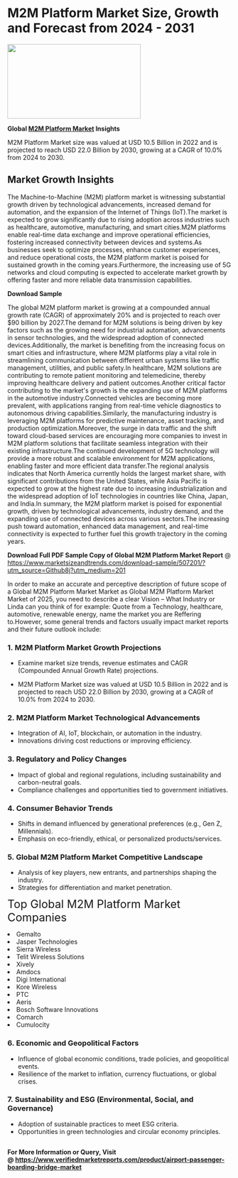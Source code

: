 <H1>M2M Platform Market Size, Growth and Forecast from 2024 - 2031</H1><img class="aligncenter size-medium wp-image-584254" src="https://thirdeyenews.in/wp-content/uploads/2024/09/Global-Market-Research-300x168.jpeg" alt="" width="300" height="168" /><p><strong>Global&nbsp;<a href="https://www.marketsizeandtrends.com/download-sample/507201/?utm_source=Github8j?utm_medium=201">M2M Platform Market</a> Insights</strong></p><p>M2M Platform Market size was valued at USD 10.5 Billion in 2022 and is projected to reach USD 22.0 Billion by 2030, growing at a CAGR of 10.0% from 2024 to 2030.</p><p><h2>Market Growth Insights</h2> <p>The Machine-to-Machine (M2M) platform market is witnessing substantial growth driven by technological advancements, increased demand for automation, and the expansion of the Internet of Things (IoT).The market is expected to grow significantly due to rising adoption across industries such as healthcare, automotive, manufacturing, and smart cities.M2M platforms enable real-time data exchange and improve operational efficiencies, fostering increased connectivity between devices and systems.As businesses seek to optimize processes, enhance customer experiences, and reduce operational costs, the M2M platform market is poised for sustained growth in the coming years.Furthermore, the increasing use of 5G networks and cloud computing is expected to accelerate market growth by offering faster and more reliable data transmission capabilities.</p> <p><strong>Download Sample</strong></p> <p>The global M2M platform market is growing at a compounded annual growth rate (CAGR) of approximately 20% and is projected to reach over $90 billion by 2027.The demand for M2M solutions is being driven by key factors such as the growing need for industrial automation, advancements in sensor technologies, and the widespread adoption of connected devices.Additionally, the market is benefiting from the increasing focus on smart cities and infrastructure, where M2M platforms play a vital role in streamlining communication between different urban systems like traffic management, utilities, and public safety.In healthcare, M2M solutions are contributing to remote patient monitoring and telemedicine, thereby improving healthcare delivery and patient outcomes.Another critical factor contributing to the market's growth is the expanding use of M2M platforms in the automotive industry.Connected vehicles are becoming more prevalent, with applications ranging from real-time vehicle diagnostics to autonomous driving capabilities.Similarly, the manufacturing industry is leveraging M2M platforms for predictive maintenance, asset tracking, and production optimization.Moreover, the surge in data traffic and the shift toward cloud-based services are encouraging more companies to invest in M2M platform solutions that facilitate seamless integration with their existing infrastructure.The continued development of 5G technology will provide a more robust and scalable environment for M2M applications, enabling faster and more efficient data transfer.The regional analysis indicates that North America currently holds the largest market share, with significant contributions from the United States, while Asia Pacific is expected to grow at the highest rate due to increasing industrialization and the widespread adoption of IoT technologies in countries like China, Japan, and India.In summary, the M2M platform market is poised for exponential growth, driven by technological advancements, industry demand, and the expanding use of connected devices across various sectors.The increasing push toward automation, enhanced data management, and real-time connectivity is expected to further fuel this growth trajectory in the coming years.</p> <p><span class=""><strong>Download Full PDF Sample Copy of Global M2M Platform Market Report</strong> @ <a href="https://www.marketsizeandtrends.com/download-sample/507201/?utm_source=Github8j?utm_medium=201" target="_blank">https://www.marketsizeandtrends.com/download-sample/507201/?utm_source=Github8j?utm_medium=201</a></span></p><p>In order to make an accurate and perceptive description of future scope of a Global&nbsp;M2M Platform Market Market as Global&nbsp;M2M Platform Market Market of 2025, you need to describe a clear Vision &ndash; What Industry or Linda can you think of for example: Quote from a Technology, healthcare, automotive, renewable energy, name the market you are Reffering to.However, some general trends and factors usually impact market reports and their future outlook include:</p><h3>1.&nbsp;<strong>M2M Platform Market Growth Projections</strong></h3><ul><li>Examine market size trends, revenue estimates and CAGR (Compounded Annual Growth Rate) projections.</li><li><p>M2M Platform Market size was valued at USD 10.5 Billion in 2022 and is projected to reach USD 22.0 Billion by 2030, growing at a CAGR of 10.0% from 2024 to 2030.</p></li></ul><h3>2.&nbsp;<strong>M2M Platform Market Technological Advancements</strong></h3><ul><li>Integration of AI, IoT, blockchain, or automation in the industry.</li><li>Innovations driving cost reductions or improving efficiency.</li></ul><h3>3.&nbsp;<strong>Regulatory and Policy Changes</strong></h3><ul><li>Impact of global and regional regulations, including sustainability and carbon-neutral goals.</li><li>Compliance challenges and opportunities tied to government initiatives.</li></ul><h3>4.&nbsp;<strong>Consumer Behavior Trends</strong></h3><ul><li>Shifts in demand influenced by generational preferences (e.g., Gen Z, Millennials).</li><li>Emphasis on eco-friendly, ethical, or personalized products/services.</li></ul><h3>5.&nbsp;<strong>Global M2M Platform Market Competitive Landscape</strong></h3><ul><li>Analysis of key players, new entrants, and partnerships shaping the industry.</li><li>Strategies for differentiation and market penetration.</li></ul><p data-pm-slice="1 1 []"><span style="color: inherit; font-family: inherit; font-size: 25px;">Top Global M2M Platform Market Companies</span></p><div class="" data-test-id=""><p><li>Gemalto</li><li> Jasper Technologies</li><li> Sierra Wireless</li><li> Telit Wireless Solutions</li><li> Xively</li><li> Amdocs</li><li> Digi International</li><li> Kore Wireless</li><li> PTC</li><li> Aeris</li><li> Bosch Software Innovations</li><li> Comarch</li><li> Cumulocity</li></p></div><h3>6.&nbsp;<strong>Economic and Geopolitical Factors</strong></h3><ul><li>Influence of global economic conditions, trade policies, and geopolitical events.</li><li>Resilience of the market to inflation, currency fluctuations, or global crises.</li></ul><h3>7.&nbsp;<strong>Sustainability and ESG (Environmental, Social, and Governance)</strong></h3><ul><li>Adoption of sustainable practices to meet ESG criteria.</li><li>Opportunities in green technologies and circular economy principles.</li></ul><h2><strong style="font-size: 14px;">For More Information or Query, Visit @&nbsp;</strong><a style="background-color: #ffffff; font-size: 14px;" href="https://www.marketsizeandtrends.com/report/m2m-platform-market/" target="_blank">https://www.verifiedmarketreports.com/product/airport-passenger-boarding-bridge-market</a></h2>